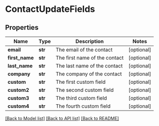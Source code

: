 # ContactUpdateFields

## Properties
Name | Type | Description | Notes
------------ | ------------- | ------------- | -------------
**email** | **str** | The email of the contact | [optional] 
**first_name** | **str** | The first name of the contact | [optional] 
**last_name** | **str** | The last name of the contact | [optional] 
**company** | **str** | The company of the contact | [optional] 
**custom** | **str** | The first custom field | [optional] 
**custom2** | **str** | The second custom field | [optional] 
**custom3** | **str** | The third custom field | [optional] 
**custom4** | **str** | The fourth custom field | [optional] 

[[Back to Model list]](../README.md#documentation-for-models) [[Back to API list]](../README.md#documentation-for-api-endpoints) [[Back to README]](../README.md)


